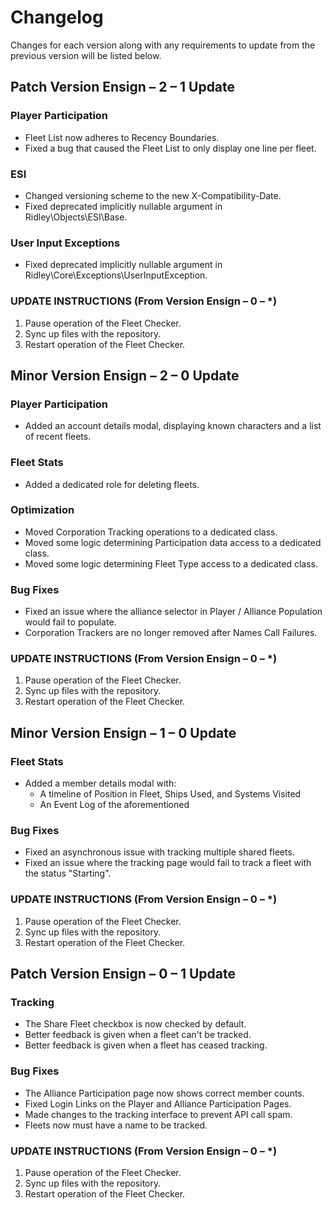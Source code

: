 # Changelog

Changes for each version along with any requirements to update from the previous version will be listed below.

## Patch Version Ensign – 2 – 1 Update

### Player Participation

* Fleet List now adheres to Recency Boundaries.
* Fixed a bug that caused the Fleet List to only display one line per fleet.

### ESI

* Changed versioning scheme to the new X-Compatibility-Date.
* Fixed deprecated implicitly nullable argument in Ridley\Objects\ESI\Base.

### User Input Exceptions
* Fixed deprecated implicitly nullable argument in Ridley\Core\Exceptions\UserInputException.

### UPDATE INSTRUCTIONS (From Version Ensign – 0 – *)

1. Pause operation of the Fleet Checker.
2. Sync up files with the repository.
3. Restart operation of the Fleet Checker.

## Minor Version Ensign – 2 – 0 Update

### Player Participation

* Added an account details modal, displaying known characters and a list of recent fleets. 

### Fleet Stats

* Added a dedicated role for deleting fleets.

### Optimization

* Moved Corporation Tracking operations to a dedicated class.
* Moved some logic determining Participation data access to a dedicated class.
* Moved some logic determining Fleet Type access to a dedicated class.

### Bug Fixes

* Fixed an issue where the alliance selector in Player / Alliance Population would fail to populate.
* Corporation Trackers are no longer removed after Names Call Failures.

### UPDATE INSTRUCTIONS (From Version Ensign – 0 – *)

1. Pause operation of the Fleet Checker.
2. Sync up files with the repository.
3. Restart operation of the Fleet Checker.

## Minor Version Ensign – 1 – 0 Update

### Fleet Stats

* Added a member details modal with:
    * A timeline of Position in Fleet, Ships Used, and Systems Visited
    * An Event Log of the aforementioned

### Bug Fixes

* Fixed an asynchronous issue with tracking multiple shared fleets.
* Fixed an issue where the tracking page would fail to track a fleet with the status "Starting". 

### UPDATE INSTRUCTIONS (From Version Ensign – 0 – *)

1. Pause operation of the Fleet Checker.
2. Sync up files with the repository.
3. Restart operation of the Fleet Checker.

## Patch Version Ensign – 0 – 1 Update

### Tracking

* The Share Fleet checkbox is now checked by default.
* Better feedback is given when a fleet can't be tracked.
* Better feedback is given when a fleet has ceased tracking.

### Bug Fixes

* The Alliance Participation page now shows correct member counts.
* Fixed Login Links on the Player and Alliance Participation Pages.
* Made changes to the tracking interface to prevent API call spam.
* Fleets now must have a name to be tracked.

### UPDATE INSTRUCTIONS (From Version Ensign – 0 – *)

1. Pause operation of the Fleet Checker.
2. Sync up files with the repository.
3. Restart operation of the Fleet Checker.